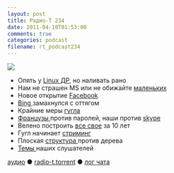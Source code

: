 ```yaml
---
layout: post
title: Радио-Т 234
date: 2011-04-10T01:53:00
comments: true
categories: podcast
filename: rt_podcast234
---
```

![](https://radio-t.com/images/radio-t/rt234.png)


- Опять у [Linux ДР](http://www.readwriteweb.com/enterprise/2011/04/20-years-of-linux-infographic.php), но наливать рано
- Нам не страшен MS или не обижайте [маленьких](http://habrahabr.ru/blogs/linux/116992/)
- Новое открытие [Facebook](http://techcrunch.com/2011/04/07/open-compute-project/)
- [Bing ](http://www.readwriteweb.com/archives/bing_for_ipad_makes_browsing_beautiful.php)замахнулся с оттягом
- Крайние меры [гугла](http://www.businessinsider.com/larry-page-just-tied-employee-bonuses-to-the-success-of-the-googles-social-strategy-2011-4?op=1)
- [Французы ](http://habrahabr.ru/blogs/infosecurity/117127/)против паролей, наши против [skype](http://www.gazeta.ru/news/lastnews/2011/04/08/n_1784533.shtml)
- Велено построить [все свое](http://www.opennet.ru/opennews/art.shtml?num=30144) за 10 лет
- Гугл начинает [стриминг](http://www.readwriteweb.com/archives/surprise_its_youtube_live_launching_today.php)
- Плоская [структура ](http://www.inc.com/magazine/20110401/jason-fried-why-i-run-a-flat-company.html)против дерева
- [Темы ](http://new.radio-t.com/2011/04/234.html)наших слушателей

[аудио](http://archive.rucast.net/radio-t/media/rt_podcast234.mp3) ● [radio-t.torrent](http://www.radio-t.com/torrents/rt_podcast234.mp3.torrent) ● [лог чата](http://chat.radio-t.com/logs/radio-t-234.html)<audio src="http://archive.rucast.net/radio-t/media/rt_podcast234.mp3" preload="none"></audio>
